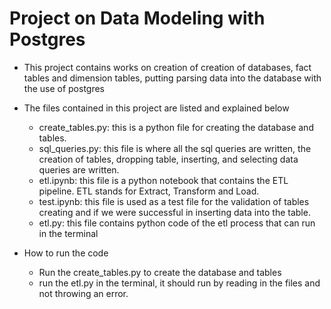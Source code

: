 # Project on Data Modeling with Postgres

* This project contains works on creation of creation of databases, fact tables and dimension tables, putting parsing data into the database with the use of postgres

* The files contained in this project are listed and explained below
    * create_tables.py: this is a python file for creating the database and tables.
    * sql_queries.py: this file is where all the sql queries are written, the creation of tables, dropping table, inserting, and selecting data queries are written.
    * etl.ipynb: this file is a python notebook that contains the ETL pipeline. ETL stands for Extract, Transform and Load.
    * test.ipynb: this file is used as a test file for the validation of tables creating and if we were successful in inserting data into the table.
    * etl.py: this file contains python code of the etl process that can run in the terminal
   
* How to run the code
    * Run the create_tables.py to create the database and tables
    * run the etl.py in the terminal, it should run by reading in the files and not throwing an error.
    